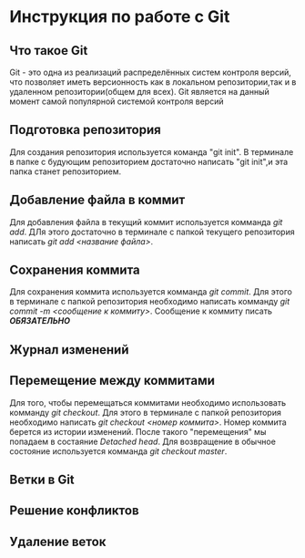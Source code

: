 # Инструкция по работе c Git

## Что такое Git
Git - это одна из реализаций распределённых систем контроля версий, что позволяет иметь версионность как в локальном репозитории,так и в удаленном репозитории(общем для всех). Git является на данный момент самой популярной системой контроля версий
## Подготовка репозитория
Для создания репозитория используется команда "git init". В терминале в папке с будующим репозиторием достаточно написать "git init",и эта папка станет репозиторием.

## Добавление файла в коммит
Для добавления файла в текущий коммит используется комманда *git add*. ДЛя этого достаточно в терминале с папкой текущего репозитория написать *git add <название файла>*.

## Сохранения коммита
Для сохранения коммита используется комманда *git commit*. Для этого в терминале с папкой репозитория необходимо написать комманду *git commit -m <сообщение к коммиту>*. Сообщение к коммиту писать ***ОБЯЗАТЕЛЬНО***

## Журнал изменений


## Перемещение между коммитами
Для того, чтобы перемещаться коммитами необходимо использовать комманду *git checkout*. Для этого в терминале с папкой репозитория необходимо написать *git checkout <номер коммита>*. Номер коммита берется из истории изменений. После такого "перемещения" мы попадаем в состаяние *Detached head*. Для возвращение в обычное состояние используется комманда *git checkout master*. 

## Ветки в Git

## Решение конфликтов

## Удаление веток